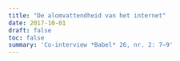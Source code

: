 ```yaml
---
title: "De alomvattendheid van het internet"
date: 2017-10-01
draft: false
toc: false
summary: 'Co-interview *Babel* 26, nr. 2: 7–9'
---
```



